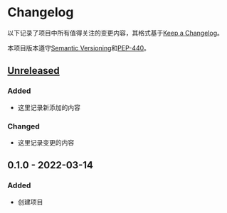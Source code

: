 Changelog
===
以下记录了项目中所有值得关注的变更内容，其格式基于[Keep a Changelog]。

本项目版本遵守[Semantic Versioning]和[PEP-440]。

[Unreleased]
---
### Added
- 这里记录新添加的内容
### Changed
- 这里记录变更的内容

0.1.0 - 2022-03-14
---
### Added
- 创建项目


[Unreleased]: http://icode.baidu.com/repos/baidu/nlp/TrustAI/merge/0.1.0...master

[Keep a Changelog]: https://keepachangelog.com/zh-CN/1.0.0/
[Semantic Versioning]: https://semver.org/lang/zh-CN/
[PEP-440]: https://www.python.org/dev/peps/pep-0440/
